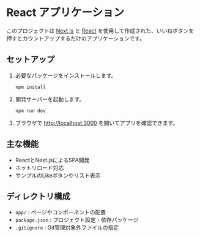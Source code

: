 # React アプリケーション

このプロジェクトは [Next.js](https://nextjs.org/) と [React](https://react.dev/) を使用して作成された、いいねボタンを押すとカウントアップするだけのアプリケーションです。

## セットアップ

1. 必要なパッケージをインストールします。

   ```
   npm install
   ```

2. 開発サーバーを起動します。

   ```
   npm run dev
   ```

3. ブラウザで [http://localhost:3000](http://localhost:3000) を開いてアプリを確認できます。

## 主な機能

- ReactとNext.jsによるSPA開発
- ホットリロード対応
- サンプルのLikeボタンやリスト表示

## ディレクトリ構成

- `app/` : ページやコンポーネントの配置
- `package.json` : プロジェクト設定・依存パッケージ
- `.gitignore` : Git管理対象外ファイルの指定
